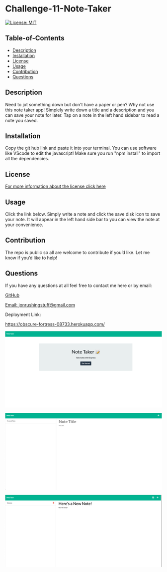 # Challenge-11-Note-Taker
[![License: MIT](https://img.shields.io/badge/License-MIT-yellow.svg)](https://opensource.org/licenses/MIT)
  ## Table-of-Contents
  - [Description](#description)
  - [Installation](#installation)
  - [License](#license)
  - [Usage](#usage)
  - [Contribution](#contributing)
  - [Questions](#questions)
  
  ## Description <a name="description"></a>
  Need to jot something down but don't have a paper or pen? Why not use this note taker app! Simplely write down a title and a description and you can
  save your note for later. Tap on a note in the left hand sidebar to read a note you saved.
  
  ## Installation <a name="installation"></a>
  Copy the git hub link and paste it into your terminal. You can use software like VScode to edit the javascript!
  Make sure you run "npm install" to import all the dependencies.
  
  ## License <a name="license"></a>
  [For more information about the license click here](https://choosealicense.com/licenses/mit/)
  
  ## Usage <a name="usage"></a>
  Click the link below. Simply write a note and click the save disk icon to save your note. It will appear in the left hand side bar to you can view the
  note at your convenience.
  
  ## Contribution <a name="contributing"></a>
  The repo is public so all are welcome to contribute if you’d like. Let me know if you’d like to help!
  
  ## Questions <a name="questions"></a>
  If you have any questions at all feel free to contact me here or by email:
  
  [GitHub](https://github.com/jonrushing)

  [Email: jonrushingstuff@gmail.com](mailto:jonrushingstuff@gmail.com)



 Deployment Link:

 https://obscure-fortress-08733.herokuapp.com/
 
 
 
 ![](public/assets/imgs/noteTakerHome.png)
 
 ![](public/assets/imgs/noteTaker2.png)
 
 ![](public/assets/imgs/notTaker3.png)
